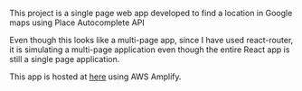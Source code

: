 This project is a single page web app developed to find a location in Google maps using Place Autocomplete API

Even though this looks like a multi-page app, since I have used react-router, it is simulating a multi-page application even though the entire React app is still a single page application.

This app is hosted at [here](https://main.d3a5opck8kix1p.amplifyapp.com/) using AWS Amplify.

